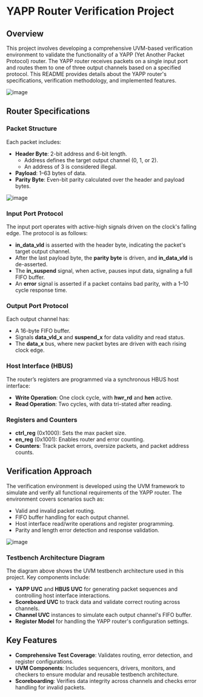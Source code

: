 # YAPP Router Verification Project

## Overview
This project involves developing a comprehensive UVM-based verification environment to validate the functionality of a YAPP (Yet Another Packet Protocol) router. The YAPP router receives packets on a single input port and routes them to one of three output channels based on a specified protocol. This README provides details about the YAPP router's specifications, verification methodology, and implemented features.

![image](https://github.com/user-attachments/assets/68bc7c14-0101-49be-8f32-8270ef0c4879)

## Router Specifications

### Packet Structure
Each packet includes:
- **Header Byte**: 2-bit address and 6-bit length.
  - Address defines the target output channel (0, 1, or 2).
  - An address of 3 is considered illegal.
- **Payload**: 1–63 bytes of data.
- **Parity Byte**: Even-bit parity calculated over the header and payload bytes.

![image](https://github.com/user-attachments/assets/93db5d4b-9815-4dfc-bf9d-2ffb9ae8dca2)

### Input Port Protocol
The input port operates with active-high signals driven on the clock's falling edge. The protocol is as follows:
- **in_data_vld** is asserted with the header byte, indicating the packet's target output channel.
- After the last payload byte, the **parity byte** is driven, and **in_data_vld** is de-asserted.
- The **in_suspend** signal, when active, pauses input data, signaling a full FIFO buffer.
- An **error** signal is asserted if a packet contains bad parity, with a 1–10 cycle response time.

### Output Port Protocol
Each output channel has:
- A 16-byte FIFO buffer.
- Signals **data_vld_x** and **suspend_x** for data validity and read status.
- The **data_x** bus, where new packet bytes are driven with each rising clock edge.

### Host Interface (HBUS)
The router’s registers are programmed via a synchronous HBUS host interface:
- **Write Operation**: One clock cycle, with **hwr_rd** and **hen** active.
- **Read Operation**: Two cycles, with data tri-stated after reading.

### Registers and Counters
- **ctrl_reg** (0x1000): Sets the max packet size.
- **en_reg** (0x1001): Enables router and error counting.
- **Counters**: Track packet errors, oversize packets, and packet address counts.

## Verification Approach
The verification environment is developed using the UVM framework to simulate and verify all functional requirements of the YAPP router. The environment covers scenarios such as:
- Valid and invalid packet routing.
- FIFO buffer handling for each output channel.
- Host interface read/write operations and register programming.
- Parity and length error detection and response validation.

![image](https://github.com/user-attachments/assets/41edc67c-2816-4993-87a9-0aeebc43fc86)

### Testbench Architecture Diagram
The diagram above shows the UVM testbench architecture used in this project. Key components include:
- **YAPP UVC** and **HBUS UVC** for generating packet sequences and controlling host interface interactions.
- **Scoreboard UVC** to track data and validate correct routing across channels.
- **Channel UVC** instances to simulate each output channel's FIFO buffer.
- **Register Model** for handling the YAPP router's configuration settings.

## Key Features
- **Comprehensive Test Coverage**: Validates routing, error detection, and register configurations.
- **UVM Components**: Includes sequencers, drivers, monitors, and checkers to ensure modular and reusable testbench architecture.
- **Scoreboarding**: Verifies data integrity across channels and checks error handling for invalid packets.
